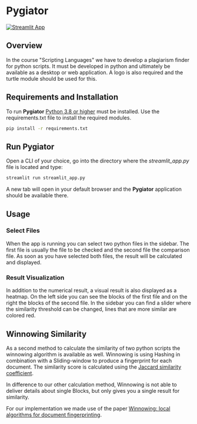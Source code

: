 # Pygiator

[![Streamlit App](https://static.streamlit.io/badges/streamlit_badge_black_white.svg)](https://share.streamlit.io/qtr1ck/pygiator/main)

## Overview

In the course "Scripting Languages" we have to develop a plagiarism finder for python scripts.
It must be developed in python and ultimately be available as a desktop or web application.
A logo is also required and the turtle module should be used for this.

## Requirements and Installation

To run **Pygiator** [Python 3.8 or higher](https://www.python.org/) must be installed.
Use the requirements.txt file to install the required modules.

```bash
pip install -r requirements.txt
```

## Run Pygiator

Open a CLI of your choice, go into the directory where the *streamlit_app.py* file is located and type:

```bash
streamlit run streamlit_app.py
```

A new tab will open in your default browser and the **Pygiator** application should be available there.

## Usage

### Select Files

When the app is running you can select two python files in the sidebar. The first file is usually the file to be checked and the second file the comparison file. As soon as you have selected both files, the result will be calculated and displayed.

### Result Visualization

In addition to the numerical result, a visual result is also displayed as a heatmap. On the left side you can see the blocks of the first file and on the right the blocks of the second file. In the sidebar you can find a slider where the similarity threshold can be changed, lines that are more similar are colored red.


## Winnowing Similarity

As a second method to calculate the similarity of two python scripts the winnowing algorithm is available as well. Winnowing is using Hashing in combination with a Sliding-window to produce a fingerprint for each document. The similarity score is calculated using the [Jaccard similarity coefficient](https://en.wikipedia.org/wiki/Jaccard_index).  
  
In difference to our other calculation method, Winnowing is not able to deliver details about single Blocks, but only gives you a single result for similarity.  

For our implementation we made use of the paper [Winnowing: local algorithms for document fingerprinting](https://theory.stanford.edu/~aiken/publications/papers/sigmod03.pdf).
